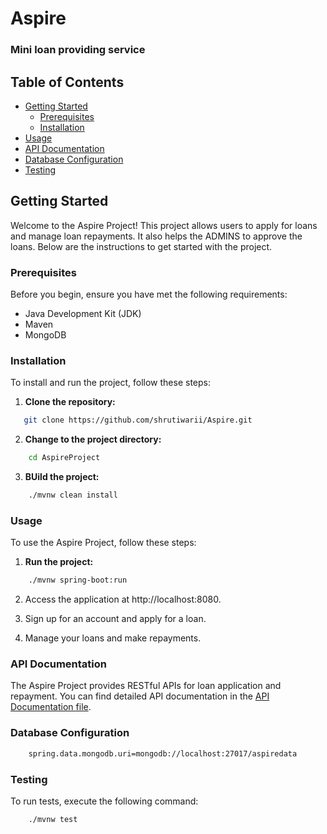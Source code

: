 # Aspire

### Mini loan providing service

## Table of Contents

- [Getting Started](#getting-started)
    - [Prerequisites](#prerequisites)
    - [Installation](#installation)
- [Usage](#usage)
- [API Documentation](#api-documentation)
- [Database Configuration](#database-configuration)
- [Testing](#testing)

## Getting Started

Welcome to the Aspire Project! This project allows users to apply for loans and manage loan repayments. It also helps the ADMINS to approve the loans. Below are the instructions to get started with the project.

### Prerequisites

Before you begin, ensure you have met the following requirements:

- Java Development Kit (JDK)
- Maven
- MongoDB

### Installation

To install and run the project, follow these steps:

1. **Clone the repository:**
```bash
   git clone https://github.com/shrutiwarii/Aspire.git
````
2. **Change to the project directory:**
```bash
    cd AspireProject
````

3. **BUild the project:**
```bash
    ./mvnw clean install
````

### Usage
To use the Aspire Project, follow these steps:
1. **Run the project:**
```bash 
    ./mvnw spring-boot:run
````
2. Access the application at http://localhost:8080.

3. Sign up for an account and apply for a loan.

4. Manage your loans and make repayments.


### API Documentation

The Aspire Project provides RESTful APIs for loan application and repayment. You can find detailed API documentation in the [API Documentation file](https://docs.google.com/document/d/1TowCKT2EFHnVR2Oa5qJBI3AhB2c1uqml_f4qE_n3NQA/edit).

### Database Configuration
```bash
    spring.data.mongodb.uri=mongodb://localhost:27017/aspiredata
````
### Testing
To run tests, execute the following command:
```bash
    ./mvnw test
````

    
